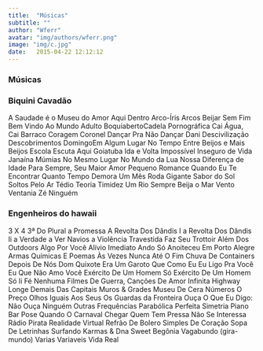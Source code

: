 ```yaml
---
title:  "Músicas"
subtitle: ""
author: "Wferr"
avatar: "img/authors/wferr.png"
image: "img/c.jpg"
date:   2015-04-22 12:12:12
---
```


### Músicas

### Biquini Cavadão
A Saudade é o Museu do Amor
Aqui Dentro
Arco-Íris
Arcos
Beijar Sem Fim
Bem Vindo Ao Mundo Adulto
BoquiabertoCadela Pornográfica
Cai Água, Cai Barraco
Coragem
Coronel
Dançar Pra Não Dançar
Dani
Descivilização
Descobrimentos
DomingoEm Algum Lugar No Tempo
Entre Beijos e Mais Beijos
Escola
Escuta Aqui
Goiatuba
Ida e Volta
Impossível
Inseguro de Vida
Janaína
Múmias
No Mesmo Lugar
No Mundo da Lua
Nossa Diferença de Idade
Para Sempre, Seu Maior Amor
Pequeno Romance
Quando Eu Te Encontrar
Quanto Tempo Demora Um Mês
Roda Gigante
Sabor do Sol
Soltos Pelo Ar
Tédio
Teoria
Timidez
Um Rio Sempre Beija o Mar
Vento Ventania
Zé Ninguém

### Engenheiros do hawaii
3 X 4
3ª Do Plural
a Promessa
A Revolta Dos Dândis I
a Revolta Dos Dândis Ii
a Verdade a Ver Navios
a Violência Travestida Faz Seu Trottoir
Além Dos Outdoors
Algo Por Você
Alívio Imediato
Ando Só
Anoiteceu Em Porto Alegre
Armas Químicas E Poemas
Às Vezes Nunca
Até O Fim
Chuva De Containers
Depois De Nós
Dom Quixote
Era Um Garoto Que Como Eu
Eu Ligo Pra Você
Eu Que Não Amo Você
Exército De Um Homem Só
Exército De Um Homem Só Ii
Fé Nenhuma
Filmes De Guerra, Canções De Amor
Infinita Highway
Longe Demais Das Capitais
Muros & Grades
Museu De Cera
Números
O Preço
Olhos Iguais Aos Seus
Os Guardas da Fronteira
Ouça O Que Eu Digo: Não Ouça Ninguém
Outras Frequências
Parabólica
Perfeita Simetria
Piano Bar
Pose
Quando O Carnaval Chegar
Quem Tem Pressa Não Se Interessa
Rádio Pirata
Realidade Virtual
Refrão De Bolero
Simples De Coração
Sopa De Letrinhas
Surfando Karmas & Dna
Sweet Begônia
Vagabundo (gira-mundo)
Varias Variaveis
Vida Real
